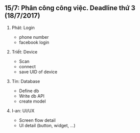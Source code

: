 ## 15/7: Phân công công việc. Deadline thứ 3 (18/7/2017)

1. Phát: Login
    - phone number
    - facebook login

2. Triết: Device
    - Scan
    - connect
    - save UID of device

3. Tín: Database
    - Define db
    - Write db API
    - create model

4. I-an: UI/UX
    - Screen flow detail
    - UI detail (button, widget, ...)
